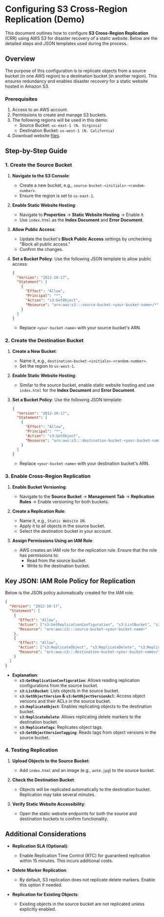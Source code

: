 # Configuring S3 Cross-Region Replication (Demo)

This document outlines how to configure **S3 Cross-Region Replication** (CRR) using AWS S3 for disaster recovery of a static website. Below are the detailed steps and JSON templates used during the process.

## Overview

The purpose of this configuration is to replicate objects from a source bucket (in one AWS region) to a destination bucket (in another region). This ensures redundancy and enables disaster recovery for a static website hosted in Amazon S3.

### Prerequisites

1. Access to an AWS account.
2. Permissions to create and manage S3 buckets.
3. The following regions will be used in this demo:
   - Source Bucket: `us-east-1 (N. Virginia)`
   - Destination Bucket: `us-west-1 (N. California)`
4. Download website [files](https://learn-cantrill-labs.s3.amazonaws.com/awscoursedemos/0053-aws-mixed-s3-replication/replication.zip).

## Step-by-Step Guide

### 1. Create the Source Bucket

1. **Navigate to the S3 Console**:
   - Create a new bucket, e.g., `source-bucket-<initials>-<random-number>`.
   - Ensure the region is set to `us-east-1`.
2. **Enable Static Website Hosting**:

   - Navigate to **Properties** → **Static Website Hosting** → Enable it.
   - Use `index.html` as the **Index Document** and **Error Document**.

3. **Allow Public Access**:

   - Update the bucket's **Block Public Access** settings by unchecking "Block all public access."
   - Confirm the changes.

4. **Set a Bucket Policy**:
   Use the following JSON template to allow public access:

   ```json
   {
     "Version": "2012-10-17",
     "Statement": [
       {
         "Effect": "Allow",
         "Principal": "*",
         "Action": "s3:GetObject",
         "Resource": "arn:aws:s3:::source-bucket-<your-bucket-name>/*"
       }
     ]
   }
   ```

   - Replace `<your-bucket-name>` with your source bucket's ARN.

### 2. Create the Destination Bucket

1. **Create a New Bucket**:

   - Name it, e.g., `destination-bucket-<initials>-<random-number>`.
   - Set the region to `us-west-1`.

2. **Enable Static Website Hosting**:

   - Similar to the source bucket, enable static website hosting and use `index.html` for the **Index Document** and **Error Document**.

3. **Set a Bucket Policy**:
   Use the following JSON template:

   ```json
   {
     "Version": "2012-10-17",
     "Statement": [
       {
         "Effect": "Allow",
         "Principal": "*",
         "Action": "s3:GetObject",
         "Resource": "arn:aws:s3:::destination-bucket-<your-bucket-name>/*"
       }
     ]
   }
   ```

   - Replace `<your-bucket-name>` with your destination bucket's ARN.

### 3. Enable Cross-Region Replication

1. **Enable Bucket Versioning**:

   - Navigate to the **Source Bucket** → **Management Tab** → **Replication Rules** → Enable versioning for both buckets.

2. **Create a Replication Rule**:
   - Name it, e.g., `Static Website DR`.
   - Apply it to all objects in the source bucket.
   - Select the destination bucket in your account.
3. **Assign Permissions Using an IAM Role**:
   - AWS creates an IAM role for the replication rule. Ensure that the role has permissions to:
     - Read from the source bucket.
     - Write to the destination bucket.

## Key JSON: IAM Role Policy for Replication

Below is the JSON policy automatically created for the IAM role:

```json
{
  "Version": "2012-10-17",
  "Statement": [
    {
      "Effect": "Allow",
      "Action": ["s3:GetReplicationConfiguration", "s3:ListBucket", "s3:GetObjectVersion", "s3:GetObjectVersionAcl"],
      "Resource": "arn:aws:s3:::source-bucket-<your-bucket-name>"
    },
    {
      "Effect": "Allow",
      "Action": ["s3:ReplicateObject", "s3:ReplicateDelete", "s3:ReplicateTags", "s3:GetObjectVersionTagging"],
      "Resource": "arn:aws:s3:::destination-bucket-<your-bucket-name>/*"
    }
  ]
}
```

- **Explanation**:
  - **`s3:GetReplicationConfiguration`**: Allows reading replication configurations from the source bucket.
  - **`s3:ListBucket`**: Lists objects in the source bucket.
  - **`s3:GetObjectVersion` & `s3:GetObjectVersionAcl`**: Access object versions and their ACLs in the source bucket.
  - **`s3:ReplicateObject`**: Enables replicating objects to the destination bucket.
  - **`s3:ReplicateDelete`**: Allows replicating delete markers to the destination bucket.
  - **`s3:ReplicateTags`**: Replicates object tags.
  - **`s3:GetObjectVersionTagging`**: Reads tags from object versions in the source bucket.

### 4. Testing Replication

1. **Upload Objects to the Source Bucket**:

   - Add `index.html` and an image (e.g., `aotm.jpg`) to the source bucket.

2. **Check the Destination Bucket**:

   - Objects will be replicated automatically to the destination bucket. Replication may take several minutes.

3. **Verify Static Website Accessibility**:
   - Open the static website endpoints for both the source and destination buckets to confirm functionality.

## Additional Considerations

- **Replication SLA (Optional)**:
  - Enable Replication Time Control (RTC) for guaranteed replication within 15 minutes. This incurs additional costs.
- **Delete Marker Replication**:

  - By default, S3 replication does not replicate delete markers. Enable this option if needed.

- **Replication for Existing Objects**:
  - Existing objects in the source bucket are not replicated unless explicitly enabled.
